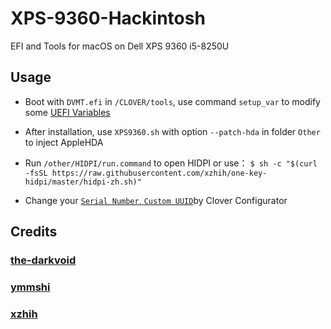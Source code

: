 # XPS-9360-Hackintosh

EFI and Tools for macOS on Dell XPS 9360 i5-8250U 

## Usage

- Boot with `DVMT.efi` in `/CLOVER/tools`, use command `setup_var` to modify some [UEFI Variables](https://github.com/the-darkvoid/XPS9360-macOS#uefi-variables)

- After installation, use `XPS9360.sh` with option `--patch-hda` in folder `Other` to inject AppleHDA 

- Run `/other/HIDPI/run.command` to open HIDPI or use：
  ```$ sh -c "$(curl -fsSL https://raw.githubusercontent.com/xzhih/one-key-hidpi/master/hidpi-zh.sh)"```

- Change your [`Serial Number`, `Custom UUID`](https://www.tonymacx86.com/threads/an-idiots-guide-to-imessage.196827/)by Clover Configurator

## Credits

### [the-darkvoid](https://github.com/the-darkvoid/XPS9360-macOS)

### [ymmshi](https://github.com/ymmshi/XPS-9360)

### [xzhih](https://github.com/xzhih/one-key-hidpi)
